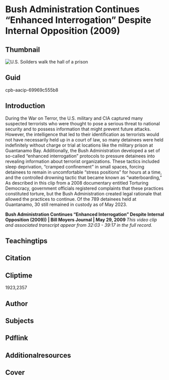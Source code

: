 # Bush Administration Continues “Enhanced Interrogation” Despite Internal Opposition (2009)

## Thumbnail

![U.S. Soilders walk the hall of a prison](https://s3.amazonaws.com/americanarchive.org/primary_source_sets/6_War_On_Terror.jpg "U.S. Soilders walk the hall of a prison")


## Guid
cpb-aacip-69969c555b8

## Introduction

During the War on Terror, the U.S. military and CIA captured many suspected terrorists who were thought to pose a serious threat to national security and to possess information that might prevent future attacks. However, the intelligence that led to their identification as terrorists would not have necessarily held up in a court of law, so many detainees were held indefinitely without charge or trial at locations like the military prison at Guantanamo Bay. Additionally, the Bush Administration developed a set of so-called “enhanced interrogation” protocols to pressure detainees into revealing information about terrorist organizations. These tactics included sleep deprivation, “cramped confinement” in small spaces, forcing detainees to remain in uncomfortable “stress positions” for hours at a time, and the controlled drowning tactic that became known as “waterboarding,” As described in this clip from a 2008 documentary entitled Torturing Democracy, government officials registered complaints that these practices constituted torture, but the Bush Administration created legal rationale that allowed the practices to continue. Of the 789 detainees held at Guantanamo, 30 still remained in custody as of May 2023.

<b>Bush Administration Continues “Enhanced Interrogation” Despite Internal Opposition (2009))</b>
<b>| Bill Moyers Journal | May 29, 2009 </b>
<i>This video clip and associated transcript appear from 32:03 - 39:17 in the full record.</i>

## Teachingtips

## Citation

## Cliptime

1923,2357

## Author
## Subjects
## Pdflink
## Additionalresources
## Cover
